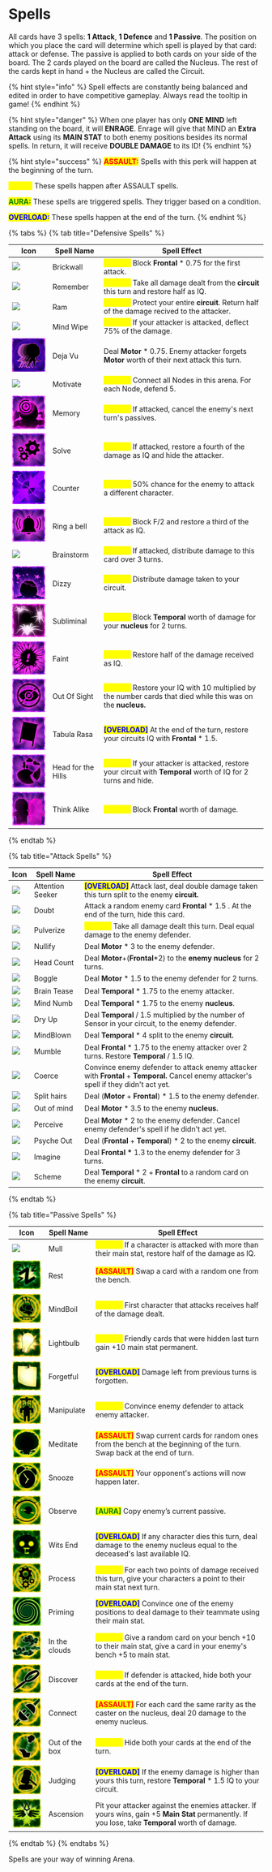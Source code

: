 # Spells

All cards have 3 spells: **1 Attack**, **1 Defence** and **1 Passive**. The position on which you place the card will determine which spell is played by that card: attack or defense. The passive is applied to both cards on your side of the board. The 2 cards played on the board are called the Nucleus. The rest of the cards kept in hand + the Nucleus are called the Circuit.

{% hint style="info" %}
Spell effects are constantly being balanced and edited in order to have competitive gameplay. Always read the tooltip in game!
{% endhint %}

{% hint style="danger" %}
When one player has only **ONE MIND** left standing on the board, it will **ENRAGE**. Enrage will give that MIND an **Extra Attack** using its **MAIN STAT** to both enemy positions besides its normal spells. In return, it will receive **DOUBLE DAMAGE** to its ID!
{% endhint %}

{% hint style="success" %}
<mark style="color:red;">**ASSAULT:**</mark> Spells with this perk will happen at the beginning of the turn.

<mark style="color:yellow;">**AEGIS:**</mark> These spells happen after ASSAULT spells.

<mark style="color:green;">**AURA:**</mark> These spells are triggered spells. They trigger based on a condition.&#x20;

<mark style="color:blue;">**OVERLOAD:**</mark> These spells happen at the end of the turn.
{% endhint %}

{% tabs %}
{% tab title="Defensive Spells" %}


| Icon                                                     | Spell Name         | Spell Effect                                                                                                                                           |
| -------------------------------------------------------- | ------------------ | ------------------------------------------------------------------------------------------------------------------------------------------------------ |
| ![](../../../../.gitbook/assets/128\_Brickwall.jpg)      | Brickwall          | <mark style="color:yellow;">**\[AEGIS]**</mark> Block **Frontal** \* 0.75 for the first attack.                                                        |
| ![](<../../../../.gitbook/assets/128\_Remember (1).jpg>) | Remember           | <mark style="color:yellow;">**\[AEGIS]**</mark> Take all damage dealt from the **circuit** this turn and restore half as IQ.                           |
| ![](../../../../.gitbook/assets/128\_Ram.jpg)            | Ram                | <mark style="color:yellow;">**\[AEGIS]**</mark> Protect your entire **circuit**. Return half of the damage recived to the attacker.                    |
| ![](<../../../../.gitbook/assets/128\_MindWipe (1).jpg>) | Mind Wipe          | <mark style="color:yellow;">**\[AEGIS]**</mark> If your attacker is attacked, deflect 75% of the damage.                                               |
| ![](../../../../.gitbook/assets/DejaVu.png)              | Deja Vu            | Deal **Motor** \* 0.75. Enemy attacker forgets **Motor** worth of their next attack this turn.                                                         |
| ![](../../../../.gitbook/assets/128\_Motivate.jpg)       | Motivate           | <mark style="color:yellow;">**\[AEGIS]**</mark> Connect all Nodes in this arena. For each Node, defend 5.                                              |
| ![](../../../../.gitbook/assets/Memory.png)              | Memory             | <mark style="color:yellow;">**\[AEGIS]**</mark> If attacked, cancel the enemy's next turn's passives.                                                  |
| ![](../../../../.gitbook/assets/Solve.png)               | Solve              | <mark style="color:yellow;">**\[AEGIS]**</mark> If attacked, restore a fourth of the damage as IQ and hide the attacker.                               |
| ![](../../../../.gitbook/assets/Counter.png)             | Counter            | <mark style="color:yellow;">**\[AEGIS]**</mark> 50% chance for the enemy to attack a different character.                                              |
| ![](<../../../../.gitbook/assets/RingABell (1).png>)     | Ring a bell        | <mark style="color:yellow;">**\[AEGIS]**</mark> Block F/2 and restore a third of the attack as IQ.                                                     |
| ![](../../../../.gitbook/assets/128\_Brainstorm.jpg)     | Brainstorm         | <mark style="color:yellow;">**\[AEGIS]**</mark> If attacked, distribute damage to this card over 3 turns.                                              |
| ![](../../../../.gitbook/assets/Dizzy.png)               | Dizzy              | <mark style="color:yellow;">**\[AEGIS]**</mark> Distribute damage taken to your circuit.                                                               |
| ![](../../../../.gitbook/assets/Subliminal.png)          | Subliminal         | <mark style="color:yellow;">**\[AEGIS]**</mark> Block **Temporal** worth of damage for your **nucleus** for 2 turns.                                   |
| ![](../../../../.gitbook/assets/Faint.png)               | Faint              | <mark style="color:yellow;">**\[AEGIS]**</mark> Restore half of the damage received as IQ.                                                             |
| ![](../../../../.gitbook/assets/OutOfSight.png)          | Out Of Sight       | <mark style="color:yellow;">**\[AEGIS]**</mark> Restore your IQ with 10 multiplied by the number cards that died while this was on the **nucleus.**    |
| ![](../../../../.gitbook/assets/TabulaRasa.png)          | Tabula Rasa        | <mark style="color:blue;">**\[OVERLOAD]**</mark> At the end of the turn, restore your circuits IQ with **Frontal** \* 1.5.                             |
| ![](../../../../.gitbook/assets/HeadForTheHills.png)     | Head for the Hills | <mark style="color:yellow;">**\[AEGIS]**</mark> If your attacker is attacked, restore your circuit with **Temporal** worth of IQ for 2 turns and hide. |
| ![](../../../../.gitbook/assets/ThinkAlike.png)          | Think Alike        | <mark style="color:yellow;">**\[AEGIS]**</mark> Block **Frontal** worth of damage.                                                                     |
{% endtab %}

{% tab title="Attack Spells" %}


| Icon                                                      | Spell Name        | Spell Effect                                                                                                                            |
| --------------------------------------------------------- | ----------------- | --------------------------------------------------------------------------------------------------------------------------------------- |
| ![](../../../../.gitbook/assets/128\_AttentionSeeker.jpg) | Attention Seeker  | <mark style="color:blue;">**\[OVERLOAD]**</mark>  Attack last, deal double damage taken this turn split to the enemy **circuit.**       |
| ![](../../../../.gitbook/assets/128\_Doubt.jpg)           | Doubt             | Attack a random enemy card **Frontal** \* 1.5 . At the end of the turn, hide this card.                                                 |
| ![](../../../../.gitbook/assets/128\_Pulverize.jpg)       | Pulverize         | <mark style="color:yellow;">**\[AEGIS]**</mark> Take all damage dealt this turn. Deal equal damage to the enemy defender.               |
| ![](../../../../.gitbook/assets/128\_Nullify.jpg)         | Nullify           | Deal **Motor** \* 3 to the enemy defender.                                                                                              |
| ![](<../../../../.gitbook/assets/128\_Headcount (1).jpg>) | Head Count        | Deal **Motor**+(**Frontal**\*2) to the **enemy** **nucleus** for 2 turns.                                                               |
| ![](../../../../.gitbook/assets/128\_Boggle.jpg)          | Boggle            | Deal **Motor** \* 1.5 to the enemy defender for 2 turns.                                                                                |
| ![](../../../../.gitbook/assets/128\_BrainTease.jpg)      | Brain Tease       | Deal **Temporal** \* 1.75 to the enemy attacker.                                                                                        |
| ![](../../../../.gitbook/assets/128\_Mind\_Numb.jpg)      | Mind Numb         | Deal **Temporal** \* 1.75 to the enemy **nucleus**.                                                                                     |
| ![](<../../../../.gitbook/assets/128\_DryUp (1).jpg>)     | Dry Up            | Deal **Temporal** / 1.5 multiplied by the number of Sensor in your circuit, to the enemy defender.                                      |
| ![](<../../../../.gitbook/assets/128\_Mindblown (3).jpg>) | MindBlown         | Deal **Temporal** \* 4 split to the enemy **circuit.**                                                                                  |
| ![](../../../../.gitbook/assets/128\_Mumble.jpg)          | Mumble            | Deal **Frontal** \* 1.75 to the enemy attacker over 2 turns. Restore **Temporal** / 1.5 IQ.                                             |
| ![](../../../../.gitbook/assets/128\_Coerce.jpg)          | Coerce            | Convince enemy defender to attack enemy attacker with **Frontal** + **Temporal.** Cancel enemy attacker's spell if they didn't act yet. |
| ![](../../../../.gitbook/assets/128\_SplittingHairs.jpg)  | Split hairs       | Deal (**Motor** + **Frontal**) \* 1.5 to the enemy defender.                                                                            |
| ![](../../../../.gitbook/assets/128\_OutOfMind.jpg)       | Out of mind       | Deal **Motor** \* 3.5 to the enemy **nucleus.**                                                                                         |
| ![](../../../../.gitbook/assets/128\_Percieve.jpg)        | Perceive          | Deal **Motor** \* 2 to the enemy defender. Cancel enemy defender's spell if he didn't act yet.                                          |
| ![](../../../../.gitbook/assets/128\_PsycheOut.jpg)       | Psyche Out        | Deal (**Frontal** + **Temporal**) \* 2 to the enemy **circuit**.                                                                        |
| ![](../../../../.gitbook/assets/128\_Imagine.jpg)         | Imagine           | Deal **Frontal \*** 1.3  to the enemy defender for 3 turns.                                                                             |
| ![](../../../../.gitbook/assets/128\_Scheme.jpg)          | Scheme            | Deal **Temporal** \* 2 + **Frontal** to a random card on the enemy **circuit**.                                                         |
{% endtab %}

{% tab title="Passive Spells" %}


| Icon                                             | Spell Name     | Spell Effect                                                                                                                                                   |
| ------------------------------------------------ | -------------- | -------------------------------------------------------------------------------------------------------------------------------------------------------------- |
| ![](../../../../.gitbook/assets/128\_Mull.jpg)   | Mull           | <mark style="color:yellow;">**\[AEGIS]**</mark> If a character is attacked with more than their main stat, restore half of the damage as IQ.                   |
| ![](../../../../.gitbook/assets/Rest.png)        | Rest           | <mark style="color:red;">**\[ASSAULT]**</mark> Swap a card with a random one from the bench.                                                                   |
| ![](../../../../.gitbook/assets/MindBoil.png)    | MindBoil       | <mark style="color:yellow;">**\[AEGIS]**</mark> First character that attacks receives half of the damage dealt.                                                |
| ![](../../../../.gitbook/assets/Lightbulb.png)   | Lightbulb      | <mark style="color:yellow;">**\[AEGIS]**</mark> Friendly cards that were hidden last turn gain +10 main stat permanent.                                        |
| ![](../../../../.gitbook/assets/PostItNote.png)  | Forgetful      | <mark style="color:blue;">**\[OVERLOAD]**</mark>  Damage left from previous turns is forgotten.                                                                |
| ![](../../../../.gitbook/assets/Manipulate.png)  | Manipulate     | <mark style="color:yellow;">**\[AEGIS]**</mark> Convince enemy defender to attack enemy attacker.                                                              |
| ![](../../../../.gitbook/assets/Meditate.png)    | Meditate       | <mark style="color:red;">**\[ASSAULT]**</mark>  Swap current cards for random ones from the bench at the beginning of the turn. Swap back at the end of turn.  |
| ![](../../../../.gitbook/assets/Snooze.png)      | Snooze         | <mark style="color:red;">**\[ASSAULT]**</mark>  Your opponent's actions will now happen later.                                                                 |
| ![](../../../../.gitbook/assets/Observe.png)     | Observe        | <mark style="color:green;">**\[AURA]**</mark> Copy enemy’s current passive.                                                                                    |
| ![](../../../../.gitbook/assets/WitsEnd.png)     | Wits End       | <mark style="color:blue;">**\[OVERLOAD]**</mark>  If any character dies this turn, deal damage to the enemy nucleus equal to the deceased's last available IQ. |
| ![](../../../../.gitbook/assets/Process.png)     | Process        | <mark style="color:yellow;">**\[AEGIS]**</mark> For each two points of damage received this turn, give your characters a point to their main stat next turn.   |
| ![](../../../../.gitbook/assets/Priming.png)     | Priming        | <mark style="color:blue;">**\[OVERLOAD]**</mark>  Convince one of the enemy positions to deal damage to their teammate using their main stat.                  |
| ![](../../../../.gitbook/assets/InTheClouds.png) | In the clouds  | <mark style="color:yellow;">**\[AEGIS]**</mark> Give a random card on your bench +10 to their main stat, give a card in your enemy's bench +5 to main stat.    |
| ![](../../../../.gitbook/assets/Discover.png)    | Discover       | <mark style="color:yellow;">**\[AEGIS]**</mark> If defender is attacked, hide both your cards at the end of the turn.                                          |
| ![](../../../../.gitbook/assets/Connect.png)     | Connect        | <mark style="color:red;">**\[ASSAULT]**</mark>  For each card the same rarity as the caster on the nucleus, deal 20 damage to the enemy nucleus.               |
| ![](../../../../.gitbook/assets/OutOfTheBox.png) | Out of the box | <mark style="color:yellow;">**\[AEGIS]**</mark> Hide both your cards at the end of the turn.                                                                   |
| ![](../../../../.gitbook/assets/Judging.png)     | Judging        | <mark style="color:blue;">**\[OVERLOAD]**</mark>  If the enemy damage is higher than yours this turn, restore **Temporal** \* 1.5 IQ to your circuit.          |
| ![](../../../../.gitbook/assets/Ascension.png)   | Ascension      | Pit your attacker against the enemies attacker. If yours wins, gain +5 **Main Stat** permanently. If you lose, take **Temporal** worth of damage.              |
{% endtab %}
{% endtabs %}

Spells are your way of winning Arena.&#x20;
